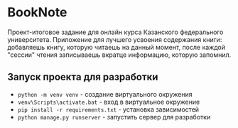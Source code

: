 # BookNote

Проект-итоговое задание для онлайн курса Казанского федерального университета.
Приложение для лучшего усвоения содержания книги: добавляешь книгу, которую читаешь на данный момент,
после каждой "сессии" чтения записываешь вкратце информацию, которую запомнил.

## Запуск проекта для разработки
- `python -m venv venv` - создание виртуального окружения
- `venv\Scripts\activate.bat` - вход в виртуальное окружение
- `pip install -r requirements.txt` - установка зависимостей
- `python manage.py runserver` - запустить сервер для разработки